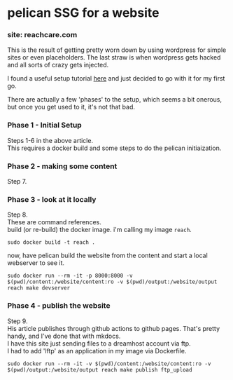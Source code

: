 # pelican SSG for a website

### site:  reachcare.com

This is the result of getting pretty worn down by using wordpress for simple sites or even placeholders.  The last straw is when wordpress gets hacked and all sorts of crazy gets injected.  

I found a useful setup tutorial [here](https://alexgose.com/build-blog-pelican-docker.html) and just decided to go with it for my first go.  

There are actually a few 'phases' to the setup, which seems a bit onerous, but once you get used to it, it's not that bad.  

### Phase 1 - Initial Setup
Steps 1-6 in the above article.  
This requires a docker build and some steps to do the pelican initiaization.

### Phase 2 - making some content
Step 7.

### Phase 3 - look at it locally
Step 8.  
These are command references.  
build (or re-build) the docker image.  i'm calling my image ```reach```.
```
sudo docker build -t reach .
```
now, have pelican build the website from the content and start a local webserver to see it.  
```
sudo docker run --rm -it -p 8000:8000 -v $(pwd)/content:/website/content:ro -v $(pwd)/output:/website/output reach make devserver
```

### Phase 4 - publish the website
Step 9.  
His article publishes through github actions to github pages.  That's pretty handy, and I've done that with mkdocs.  
I have this site just sending files to a dreamhost account via ftp.  
I had to add 'lftp' as an application in my image via Dockerfile.

```
sudo docker run --rm -it -v $(pwd)/content:/website/content:ro -v $(pwd)/output:/website/output reach make publish ftp_upload
```

